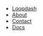 <div class="nav-wrapper">
  <nav class="nav">
    <ul class="nav--list">
      <li class="header-navigation-link">
        <a href="/">Loopdash</a>
      </li>
      <li class="header-navigation-link">
        <a href="/about">About</a>
      </li>
      <li class="header-navigation-link">
        <a href="/contact">Contact</a>
      </li>
      <li class="header-navigation-link">
        <a href="/documents">Docs</a>
      </li>
    </ul>
  </nav>
</div>